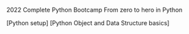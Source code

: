 2022 Complete Python Bootcamp From zero to hero in Python

[Python setup]
[Python Object and Data Structure basics]
